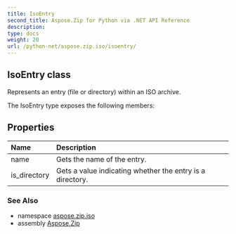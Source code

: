 ```yaml
---
title: IsoEntry
second_title: Aspose.Zip for Python via .NET API Reference
description: 
type: docs
weight: 20
url: /python-net/aspose.zip.iso/isoentry/
---
```


## IsoEntry class

Represents an entry (file or directory) within an ISO archive.

The IsoEntry type exposes the following members:
## Properties
| Name | Description |
| :- | :- |
|name|Gets the name of the entry.|
|is_directory|Gets a value indicating whether the entry is a directory.|

### See Also

* namespace [aspose.zip.iso](/zip/python-net/aspose.zip.iso/)
* assembly [Aspose.Zip](/zip/python-net/)

